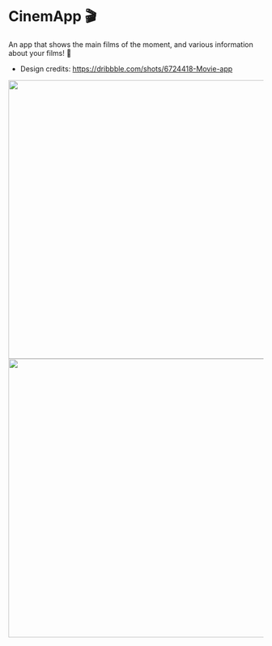 # CinemApp :clapper: 

An app that shows the main films of the moment, and various information about your films! :movie_camera:

* Design credits: https://dribbble.com/shots/6724418-Movie-app

<p align="center">
<img src="./assets/readme_images/Gif_1.gif"
  height="550">
<img src="./assets/readme_images/Gif_2.gif"
  height="550">
</p>
